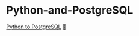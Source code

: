 # Python-and-PostgreSQL

[Python to PostgreSQL](https://github.com/ELFAHIM96/Python-and-PostgreSQL/blob/main/spy2post.py)
:hammer: 
